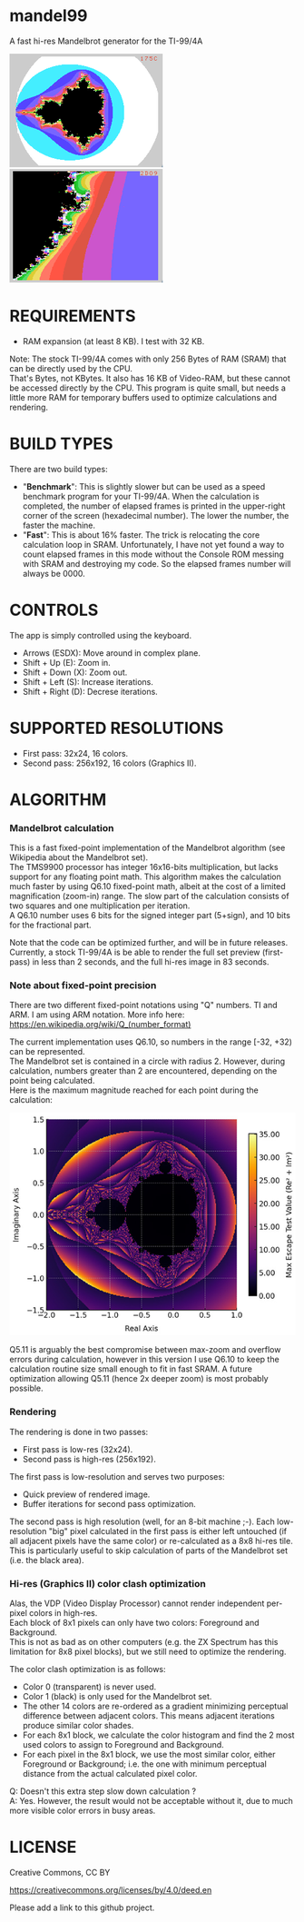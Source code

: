 # mandel99
A fast hi-res Mandelbrot generator for the TI-99/4A

![screenshots](media/screenshot-20251022.png)
![screenshots](media/screenshot-20251022-2.png)


# REQUIREMENTS

- RAM expansion (at least 8 KB). I test with 32 KB.

Note: The stock TI-99/4A comes with only 256 Bytes of RAM (SRAM) that can be directly used by the CPU.  
That's Bytes, not KBytes. It also has 16 KB of Video-RAM, but these cannot be accessed directly by the CPU.
This program is quite small, but needs a little more RAM for temporary buffers used to optimize calculations and rendering.   

# BUILD TYPES

There are two build types:
- "**Benchmark**": This is slightly slower but can be used as a speed benchmark program for your TI-99/4A. When the calculation is completed, the number of elapsed frames is printed in the upper-right corner of the screen (hexadecimal number). The lower the number, the faster the machine.
- "**Fast**": This is about 16% faster. The trick is relocating the core calculation loop in SRAM. Unfortunately, I have not yet found a way to count elapsed frames in this mode without the Console ROM messing with SRAM and destroying my code. So the elapsed frames number will always be 0000.


# CONTROLS

The app is simply controlled using the keyboard.
- Arrows (ESDX): Move around in complex plane.
- Shift + Up (E): Zoom in.
- Shift + Down (X): Zoom out.
- Shift + Left (S): Increase iterations.
- Shift + Right (D): Decrese iterations.

# SUPPORTED RESOLUTIONS
- First pass: 32x24, 16 colors.
- Second pass: 256x192, 16 colors (Graphics II).

# ALGORITHM

### Mandelbrot calculation
This is a fast fixed-point implementation of the Mandelbrot algorithm (see Wikipedia about the Mandelbrot set).  
The TMS9900 processor has integer 16x16-bits multiplication, but lacks support for any floating point math.
This algorithm makes the calculation much faster by using Q6.10 fixed-point math, albeit at the cost of a limited magnification (zoom-in) range. 
The slow part of the calculation consists of two squares and one multiplication per iteration.  
A Q6.10 number uses 6 bits for the signed integer part (5+sign), and 10 bits for the fractional part.  

Note that the code can be optimized further, and will be in future releases.  
Currently, a stock TI-99/4A is be able to render the full set preview (first-pass) in less than 2 seconds, and the full hi-res image in 83 seconds.

### Note about fixed-point precision

There are two different fixed-point notations using "Q" numbers. TI and ARM. I am using ARM notation. More info here:  
https://en.wikipedia.org/wiki/Q_(number_format)  

The current implementation uses Q6.10, so numbers in the range [-32, +32) can be represented.  
The Mandelbrot set is contained in a circle with radius 2. However, during calculation, numbers greater than 2 are encountered, depending on the point being calculated.  
Here is the maximum magnitude reached for each point during the calculation:  

![screenshots](media/max_values.jpg)

Q5.11 is arguably the best compromise between max-zoom and overflow errors during calculation, however in this version I use Q6.10 to keep the calculation routine size small enough to fit in fast SRAM. A future optimization allowing Q5.11 (hence 2x deeper zoom) is most probably possible.

### Rendering

The rendering is done in two passes:
- First pass is low-res (32x24).
- Second pass is high-res (256x192).

The first pass is low-resolution and serves two purposes:
- Quick preview of rendered image.
- Buffer iterations for second pass optimization.

The second pass is high resolution (well, for an 8-bit machine ;-).
Each low-resolution "big" pixel calculated in the first pass is either left untouched (if all adjacent pixels have the same color) or re-calculated as a 8x8 hi-res tile.
This is particularly useful to skip calculation of parts of the Mandelbrot set (i.e. the black area).

### Hi-res (Graphics II) color clash optimization

Alas, the VDP (Video Display Processor) cannot render independent per-pixel colors in high-res.  
Each block of 8x1 pixels can only have two colors: Foreground and Background.  
This is not as bad as on other computers (e.g. the ZX Spectrum has this limitation for 8x8 pixel blocks), but we still need to optimize the rendering.  

The color clash optimization is as follows:
- Color 0 (transparent) is never used.
- Color 1 (black) is only used for the Mandelbrot set.
- The other 14 colors are re-ordered as a gradient minimizing perceptual difference between adjacent colors. This means adjacent iterations produce similar color shades.
- For each 8x1 block, we calculate the color histogram and find the 2 most used colors to assign to Foreground and Background.
- For each pixel in the 8x1 block, we use the most similar color, either Foreground or Background; i.e. the one with minimum perceptual distance from the actual calculated pixel color.

Q: Doesn't this extra step slow down calculation ?  
A: Yes. However, the result would not be acceptable without it, due to much more visible color errors in busy areas.

# LICENSE

Creative Commons, CC BY

https://creativecommons.org/licenses/by/4.0/deed.en

Please add a link to this github project.
